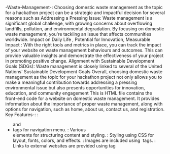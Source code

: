 -Waste-Management-: 
Choosing domestic waste management as the topic for a hackathon project can be a strategic and impactful decision for several reasons such as 
Addressing a Pressing Issue: Waste management is a significant global challenge, with growing concerns about overflowing landfills, pollution, and environmental degradation.
By focusing on domestic waste management, you're tackling an issue that affects communities worldwide.
Impact on Daily Life , Potential for Innovation, Measurable Impact : With the right tools and metrics in place, you can track the impact of your website on waste management behaviours and outcomes.
This can provide valuable insights and demonstrate the effectiveness of your project in promoting positive change.
Alignment with Sustainable Development Goals (SDGs): Waste management is closely linked to several of the United Nations' Sustainable Development Goals
Overall, choosing domestic waste management as the topic for your hackathon project not only allows you to make a meaningful contribution towards addressing a pressing environmental issue but also presents opportunities for innovation, education, and community engagement
This is HTML file contains the front-end code for a website on domestic waste management.
It provides information about the importance of proper waste management, along with options for navigation, such as home, about us, contact us, and registration.
Key Features-:
: <ul> and <li> tags for navigation menu.
: Various <div> elements for structuring content and styling.
: Styling using CSS for layout, fonts, colors, and effects.
: Images are included using <img> tags.
: Links to external websites are provided using <a> tag
